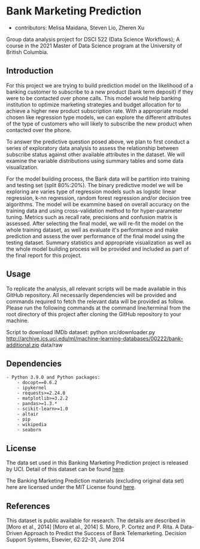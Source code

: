 # Bank Marketing Prediction

  - contributors: Melisa Maidana, Steven Lio, Zheren Xu
	
Group data analysis project for DSCI 522 (Data Science Workflows); 
A course in the 2021 Master of Data Science program at the University of 
British Columbia.

## Introduction

For this project we are trying to build prediction model on the likelihood of a 
banking customer to subscribe to a new product (bank term deposit) if they were 
to be contacted over phone calls. This model would help banking institution to 
optimize marketing strategies and budget allocation for to achieve a higher 
new product subscription rate. With a appropriate model chosen like regression 
type models, we can explore the different attributes of the type of customers who 
will likely to subscribe the new product when contacted over the phone. 

To answer the predictive question posed above, we plan to first conduct a 
series of exploratory data analysis to assess the relationship between subscribe
status against other available attributes in the dataset. We will examine the 
variable distributions using summary tables and some data visualization. 

For the model building process, the Bank data will be partition into training and 
testing set (split 80%:20%). The binary predictive model we will be exploring are 
varies type of regression models such as logistic linear regression, k-nn regression, 
random forest regression and/or decision tree algorithms. The model will be exammine 
based on overall accuracy on the training data and using cross-validation method to
for hyper-parameter tuning. Metrics such as recall rate, precisions and confusion 
matrix is assessed. After selecting the final model, we will re-fit the model on the 
whole training dataset, as well as evaluate it's performance and make prediction and
assess the over performance of the final model using the testing dataset. Summary 
statistics and appropriate visualization as well as the whole model building process 
will be provided and included as part of the final report for this project.

## Usage

To replicate the analysis, all relevant scripts will be made available in this 
GitHub repository. All necessarily dependencies will be provided and commands
required to fetch the relevant data will be provided as follow. Please run 
the following commands at the command line/terminal from the root directory of 
this project after cloning the GitHub repository to your machine.

Script to download IMDb dataset:
    python src/downloader.py http://archive.ics.uci.edu/ml/machine-learning-databases/00222/bank-additional.zip data/raw

## Dependencies
	
	- Python 3.9.0 and Python packages:
		- docopt==0.6.2
		- ipykernel
		- requests>=2.24.0
		- matplotlib>=3.2.2
		- pandas>=1.3.*
		- scikit-learn>=1.0
		- altair
		- pip
		- wikipedia
		- seaborn

## License

The data set used in this Banking Marketing Prediction project is released by UCI. 
Detail of this dataset can be found [here](http://archive.ics.uci.edu/ml/datasets/Bank+Marketing). 

The Banking Marketing Prediction materials (excluding original data set) here are licensed
under the MIT License found [here](https://github.com/stevenlio88/IMDB_Rating_Prediction/blob/main/LICENSE).

## References

This dataset is public available for research. The details are described in [Moro et al., 2014]
[Moro et al., 2014] S. Moro, P. Cortez and P. Rita. A Data-Driven Approach to Predict the Success of Bank Telemarketing. Decision Support Systems, Elsevier, 62:22-31, June 2014
